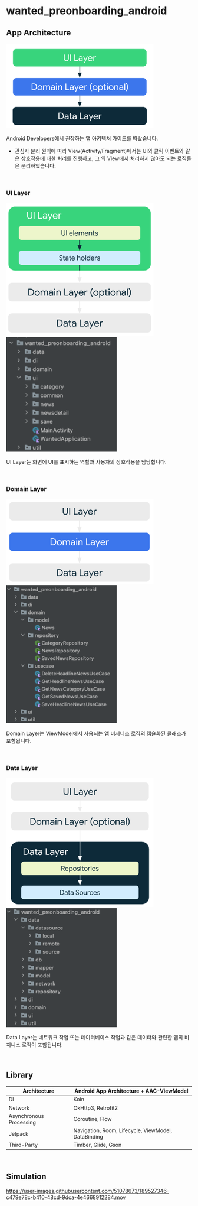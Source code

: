 # wanted_preonboarding_android

## App Architecture
<img src ="assets/architecture.png" width="400">

<br>

Android Developers에서 권장하는 앱 아키텍처 가이드를 따랐습니다.
* 관심사 분리 원칙에 따라 View(Activity/Fragment)에서는 UI와 클릭 이벤트와 같은 상호작용에 대한 처리를 진행하고, 그 외 View에서 처리하지 않아도 되는 로직들은 분리하였습니다.

<br>

### UI Layer
<img src ="assets/ui-layer.png" width="400">
<img src ="assets/package-ui.png" width="300">

UI Layer는 화면에 UI를 표시하는 역할과 사용자의 상호작용을 담당합니다. 

<br>

### Domain Layer
<img src ="assets/domain-layer.png" width="400">
<img src ="assets/package-domain.png" width="300">

Domain Layer는 ViewModel에서 사용되는 앱 비지니스 로직의 캡슐화된 클래스가 포함됩니다.

<br>

### Data Layer
<img src ="assets/data-layer.png" width="400">
<img src ="assets/package-data.png" width="300">

Data Layer는 네트워크 작업 또는 데이터베이스 작업과 같은 데이터와 관련한 앱의 비지니스 로직이 포함됩니다. 

<br>

## Library
|Architecture|Android App Architecture + AAC-ViewModel|
|---|---|
|DI|Koin|
|Network|OkHttp3, Retrofit2|
|Asynchronous Processing|Coroutine, Flow|
|Jetpack|Navigation, Room, Lifecycle, ViewModel, DataBinding|
|Third-Party|Timber, Glide, Gson|

<br>


## Simulation

https://user-images.githubusercontent.com/51078673/189527346-c479e78c-b410-48cd-9dca-4e4668912284.mov
